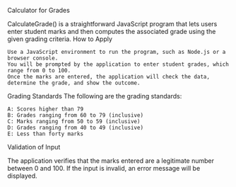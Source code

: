 Calculator for Grades

CalculateGrade() is a straightforward JavaScript program that lets users enter student marks and then computes the associated grade using the given grading criteria.
How to Apply

    Use a JavaScript environment to run the program, such as Node.js or a browser console.
    You will be prompted by the application to enter student grades, which range from 0 to 100.
    Once the marks are entered, the application will check the data, determine the grade, and show the outcome.

Grading Standards
The following are the grading standards:

    A: Scores higher than 79
    B: Grades ranging from 60 to 79 (inclusive)
    C: Marks ranging from 50 to 59 (inclusive)
    D: Grades ranging from 40 to 49 (inclusive)
    E: Less than forty marks

Validation of Input

The application verifies that the marks entered are a legitimate number between  0 and 100. If the input is invalid, an error message will be displayed.